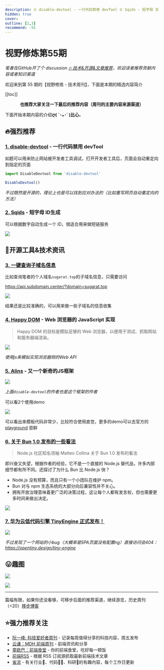 ```yaml
---
description: ① disable-devtool - 一行代码禁用 devTool ② Sqids - 短字母 ID生成  ③ 一键查询子域名信息 ④ Happy DOM - Web 浏览器的 JavaScript 实现 ⑤ Alins - 又一个新奇的JS框架 ⑥ 关于 Bun 1.0 发布的一些看法 ⑦ 华为云低代码引擎 TinyEngine 正式发布！
hidden: true
cover:
outline: [2,3]
recommend: -55
---
```


# 视野修炼第55期
*笔者在GitHub开了个 discussion [🔥 技术&开源&文章推荐](https://github.com/cnjimbo/cnjimbo.github.io/discussions/123)，欢迎读者推荐贡献内容或者知识渠道*

欢迎来到第 55 期的【视野修炼 - 技术周刊】，下面是本期的精选内容简介

[[toc]]

<center>

**​也推荐大家关注一下最后的推荐内容（周刊的主要内容来源渠道）**
</center>

下面开始本期内容的介绍**ღ( ´･ᴗ･` )比心**。
## 🔥强烈推荐
### [1. disable-devtool](https://github.com/theajack/disable-devtool) - 一行代码禁用 devTool

如题可以用来防止网站被开发者工具调试，打开开发者工具后，页面会自动重定向到指定的页面

```ts
import DisableDevtool from 'disable-devtool'

DisableDevtool()
```

*不过既然是开源的，理论上也是可以找到应对办法的（比如重写网页自动重定向的方法）*

### [2. Sqids](https://sqids.org/) - 短字母 ID生成

可以根据数字自动生成一个 ID，很适合用来做短链服务

![](https://img.cdn.sugarat.top/mdImg/MTY5NTU1OTA2OTk4MQ==695559069981)

## 🔧开源工具&技术资讯
### [3. 一键查询子域名信息](https://github.com/ARPSyndicate/puncia)
比如查询笔者的个人域名`sugarat.top`的子域名信息，只需要访问

https://api.subdomain.center/?domain=sugarat.top

![](https://img.cdn.sugarat.top/mdImg/MTY5NTU1ODQxNzQ2NA==695558417464)

结果还是比较准确的，可以用来做一些子域名的信息收集

### [4. Happy DOM](https://github.com/capricorn86/happy-dom/tree/master) - Web 浏览器的 JavaScript 实现
>Happy DOM 的目标是模拟足够的 Web 浏览器，以便用于测试、抓取网站和服务器端渲染。

![](https://img.cdn.sugarat.top/mdImg/MTY5NTU1OTEzNzgwNw==695559137807)

*使用js来模拟实现浏览器侧的Web API*

### [5. Alins](https://github.com/alinsjs/alins) - 又一个新奇的JS框架

![](https://img.cdn.sugarat.top/mdImg/MTY5NTU1OTU1OTYxNQ==695559559615)

*上面`disable-devtool`的作者也是这个框架的作者*

可以看2个使用demo

![](https://img.cdn.sugarat.top/mdImg/MTY5NTU1OTY5NzU5NQ==695559697595)

可以看出来模板代码非常少，比较符合使用直觉，更多的demo可以去官方的 [playground](https://alinsjs.github.io/playground/#0) 尝鲜

### [6. 关于 Bun 1.0 发布的一些看法](https://adventures.nodeland.dev/archive/my-thoughts-on-bun/)
>Node.js 社区知名领袖 Matteo Collina 关于 Bun 1.0 发布的看法

即兴奋又失望，根据作者的经验，它不是一个直接的 Node.js 替代品，许多内部细节都有所不同。还探讨了为什么 Bun 比 Node.js 快？

* Node.js 没有预算，而且只有一个小团队在维护 npm。
* Bun 对与 npm 生态系统的大部分向后兼容性并不关心。
* 拥有开放治理意味着更广泛的决策过程，这让每个人都有发言权，但也需要更多时间来做出决定。

![](https://img.cdn.sugarat.top/mdImg/MTY5NTU1NzAxNDE0NA==695557014144)


### [7. 华为云低代码引擎 TinyEngine 正式发布！](https://mp.weixin.qq.com/s/EcP2pXhTK548Crhmt894kg)

![](https://img.cdn.sugarat.top/mdImg/MTY5NTU1ODEzNTIxOA==695558135218)


*不过发现了一个网站的小bug（大概率是SPA页面没有配置ng）直接访问会404：https://opentiny.design/tiny-engine*

## 😛趣图

![](https://img.cdn.sugarat.top/mdImg/MTY5NTU2MDcwMDQxMQ==695560700411)

![](https://img.cdn.sugarat.top/mdImg/MTY5NTU2MDY2NDk1MQ==695560664951)

---

篇幅有限，如果你还没看够，可移步后面的推荐渠道，继续游览，历史周刊（<20）[移步博客](https://www.dmsrs.org/weekly/index.html)

## ⭐️强力推荐关注
* [阮一峰: 科技爱好者周刊](https://www.ruanyifeng.com/blog/archives.html) - 记录每周值得分享的科技内容，周五发布
* [云谦：MDH 前端周刊](https://www.yuque.com/chencheng/mdh-weekly) - 前端资讯和分享
* [童欧巴：前端食堂](https://github.com/Geekhyt/weekly) - 你的前端食堂，吃好每一顿饭
* [前端RSS](https://fed.chanceyu.com/) - 根据 RSS 订阅源抓取最新前端技术文章
* [省流](https://shengliu.tech/) - 有关行业📱、代码👨‍💻、科研🔬的有趣内容，每个工作日更新
